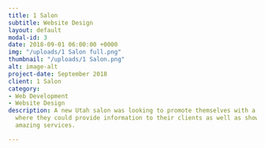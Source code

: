 ```yaml
---
title: 1 Salon
subtitle: Website Design
layout: default
modal-id: 3
date: 2018-09-01 06:00:00 +0000
img: "/uploads/1 Salon full.png"
thumbnail: "/uploads/1 Salon.png"
alt: image-alt
project-date: September 2018
client: 1 Salon
category:
- Web Development
- Website Design
description: A new Utah salon was looking to promote themselves with a new website
  where they could provide information to their clients as well as showcase their
  amazing services.

---
```

